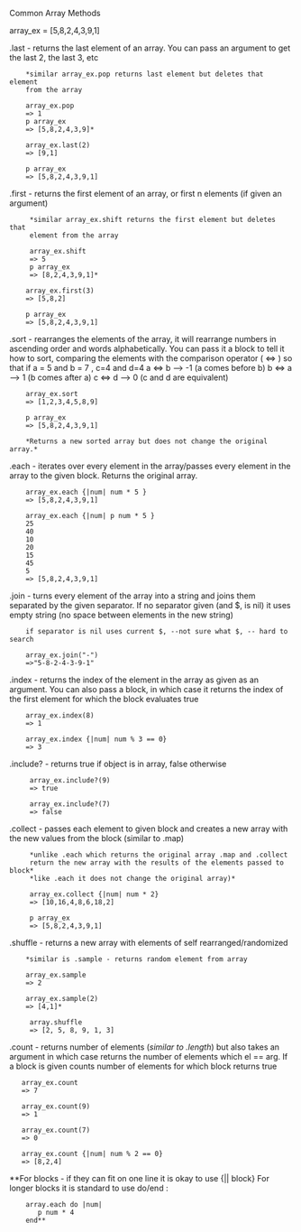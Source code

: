 Common Array Methods

array_ex = [5,8,2,4,3,9,1]

.last - returns the last element of an array. You can pass an argument to get
        the last 2, the last 3, etc  

        *similar array_ex.pop returns last element but deletes that element
        from the array

        array_ex.pop
        => 1
        p array_ex
        => [5,8,2,4,3,9]*

        array_ex.last(2)  
        => [9,1]

        p array_ex
        => [5,8,2,4,3,9,1]


.first - returns the first element of an array, or first n elements (if given
         an argument)

         *similar array_ex.shift returns the first element but deletes that
         element from the array

         array_ex.shift
         => 5
         p array_ex
         => [8,2,4,3,9,1]*

        array_ex.first(3)
        => [5,8,2]

        p array_ex
        => [5,8,2,4,3,9,1]


.sort - rearranges the elements of the array, it will rearrange numbers in
        ascending order and words alphabetically. You can pass it a block to
        tell it how to sort, comparing the elements with the comparison operator
        ( <=> ) so that if a = 5 and b = 7 , c=4 and d=4
        a <=> b --> -1   (a comes before b)
        b <=> a --> 1    (b comes after a)
        c <=> d --> 0    (c and d are equivalent)

        array_ex.sort
        => [1,2,3,4,5,8,9]

        p array_ex
        => [5,8,2,4,3,9,1]

        *Returns a new sorted array but does not change the original array.*

.each - iterates over every element in the array/passes every element in the
        array to the given block. Returns the original array.

        array_ex.each {|num| num * 5 }
        => [5,8,2,4,3,9,1]

        array_ex.each {|num| p num * 5 }
        25
        40
        10
        20
        15
        45
        5
        => [5,8,2,4,3,9,1]

.join - turns every element of the array into a string and joins them separated
        by the given separator. If no separator given (and $, is nil) it uses
        empty string (no space between elements in the new string)

        if separator is nil uses current $, --not sure what $, -- hard to search

        array_ex.join("-")
        =>"5-8-2-4-3-9-1"


.index - returns the index of the element in the array as given as an argument.
        You can also pass a block, in which case it returns the index of the
        first element for which the block evaluates true


        array_ex.index(8)
        => 1

        array_ex.index {|num| num % 3 == 0}
        => 3

.include? - returns true if object is in array, false otherwise

         array_ex.include?(9)
         => true

         array_ex.include?(7)
         => false

.collect - passes each element to given block and creates a new array with
         the new values from the block  (similar to .map)

         *unlike .each which returns the original array .map and .collect
         return the new array with the results of the elements passed to block*
         *like .each it does not change the original array)*

         array_ex.collect {|num| num * 2}
         => [10,16,4,8,6,18,2]

         p array_ex
         => [5,8,2,4,3,9,1]


.shuffle - returns a new array with elements of self rearranged/randomized

        *similar is .sample - returns random element from array

        array_ex.sample
        => 2

        array_ex.sample(2)
        => [4,1]*

         array.shuffle
         => [2, 5, 8, 9, 1, 3]

.count - returns number of elements (*similar to .length*) but also takes
       an argument in which case returns the number of elements which
       el == arg. If a block is given counts number of elements for which
       block returns true

       array_ex.count
       => 7

       array_ex.count(9)
       => 1

       array_ex.count(7)
       => 0

       array_ex.count {|num| num % 2 == 0}
       => [8,2,4]


**For blocks - if they can fit on one line it is okay to use {|| block}
  For longer blocks it is standard to use do/end :

        array.each do |num|
           p num * 4
        end**
